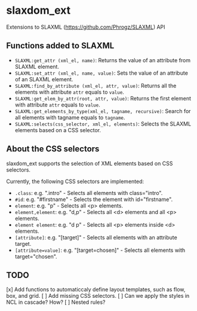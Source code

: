 # slaxdom_ext
Extensions to SLAXML (https://github.com/Phrogz/SLAXML) API

## Functions added to SLAXML

  * `SLAXML:get_attr (xml_el, name)`: Returns the value of an attribute from SLAXML
    element.
  * `SLAXML:set_attr (xml_el, name, value)`: Sets the value of an attribute of
    an SLAXML element.
  * `SLAXML:find_by_attribute (xml_el, attr, value)`: Returns all the elements
    with attribute `attr` equals to `value`.
  * `SLAXML:get_elem_by_attr(root, attr, value)`: Returns the first element
    with attribute `attr` equals to `value`.
  * `SLAXML:get_elements_by_type(xml_el, tagname, recursive)`: Search for all
    elements with tagname equals to `tagname`.
  * `SLAXML:selects(css_selector, xml_el, elements)`: Selects the SLAXML
    elements based on a CSS selector.

## About the CSS selectors
slaxdom_ext supports the selection of XML elements based on CSS selectors.

Currently, the following CSS selectors are implemented:

  * `.class`: e.g. ".intro" - Selects all elements with class="intro".
  * `#id`: e.g. "#firstname" - Selects the element with id="firstname".
  * `element`: e.g. "p" - Selects all &lt;p&gt; elements.
  * `element,element`: e.g. "d,p" - Selects all &lt;d&gt; elements and all
    &lt;p&gt; elements.
  * `element element`: e.g. "d p" - Selects all &lt;p&gt; elements inside
    &lt;d&gt; elements.
  * `[attribute]`: e.g. "[target]" - Selects all elements with an attribute target.
  * `[attribute=value]`: e.g. "[target=chosen]" - Selects all elements with target="chosen".

## TODO

  [x] Add functions to automaticcaly define layout templates, such as flow, box, and grid.
  [ ] Add missing CSS selectors.
  [ ] Can we apply the styles in NCL in cascade?  How?
  [ ] Nested rules?
